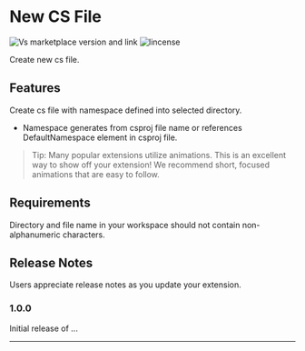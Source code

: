 # New CS File

![Vs marketplace version and link](#) ![lincense](#)

Create new cs file.

## Features

Create cs file with namespace defined into selected directory.

- Namespace generates from csproj file name or references DefaultNamespace element in csproj file.

> Tip: Many popular extensions utilize animations. This is an excellent way to show off your extension! We recommend short, focused animations that are easy to follow.

## Requirements

Directory and file name in your workspace should not contain non-alphanumeric characters.

## Release Notes

Users appreciate release notes as you update your extension.

### 1.0.0

Initial release of ...

---
